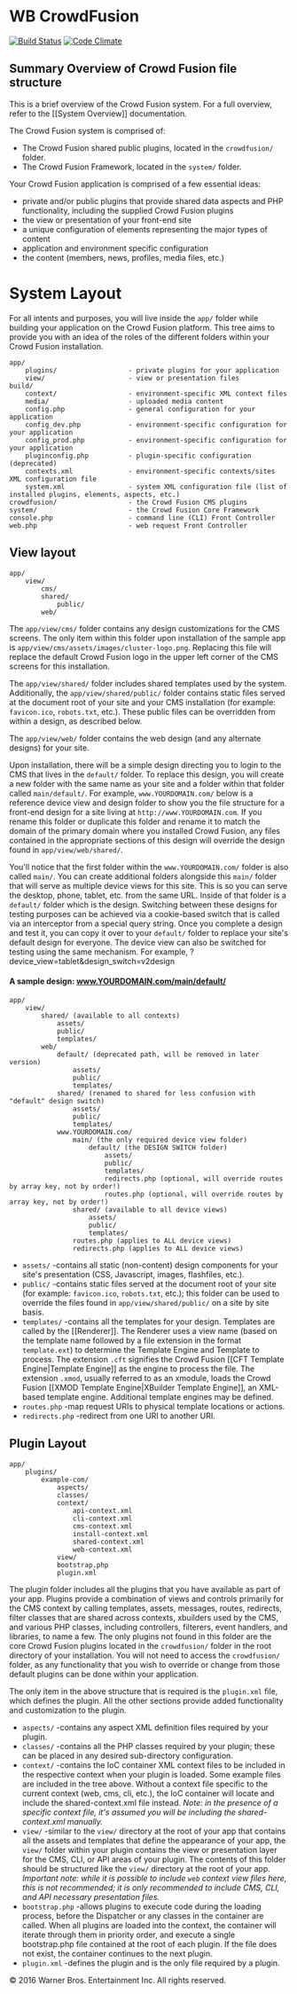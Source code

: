 WB CrowdFusion
========================

[![Build Status](https://api.travis-ci.org/wb-crowdfusion/crowdfusion.svg)](https://travis-ci.org/wb-crowdfusion/crowdfusion)
[![Code Climate](https://codeclimate.com/github/wb-crowdfusion/crowdfusion/badges/gpa.svg)](https://codeclimate.com/github/wb-crowdfusion/crowdfusion)

Summary Overview of Crowd Fusion file structure
-----------------------------------------------

This is a brief overview of the Crowd Fusion system. For a full overview, refer to the [[System Overview]] documentation.

The Crowd Fusion system is comprised of:

* The Crowd Fusion shared public plugins, located in the `crowdfusion/` folder.
* The Crowd Fusion Framework, located in the `system/` folder.

Your Crowd Fusion application is comprised of a few essential ideas:

* private and/or public plugins that provide shared data aspects and PHP functionality, including the supplied Crowd Fusion plugins
* the view or presentation of your front-end site
* a unique configuration of elements representing the major types of content
* application and environment specific configuration
* the content (members, news, profiles, media files, etc.)

# System Layout

For all intents and purposes, you will live inside the `app/` folder while building your application on the Crowd Fusion platform. This tree aims to provide you with an idea of the roles of the different folders within your Crowd Fusion installation.

    app/
        plugins/                  - private plugins for your application
        view/                     - view or presentation files
    build/
        context/                  - environment-specific XML context files
        media/                    - uploaded media content
        config.php                - general configuration for your application
        config_dev.php            - environment-specific configuration for your application
        config_prod.php           - environment-specific configuration for your application
        pluginconfig.php          - plugin-specific configuration (deprecated)
        contexts.xml              - environment-specific contexts/sites XML configuration file
        system.xml                - system XML configuration file (list of installed plugins, elements, aspects, etc.)
    crowdfusion/                  - the Crowd Fusion CMS plugins
    system/                       - the Crowd Fusion Core Framework
    console.php                   - command line (CLI) Front Controller
    web.php                       - web request Front Controller

## View layout

    app/
        view/
            cms/
            shared/
                public/
            web/

The `app/view/cms/` folder contains any design customizations for the CMS screens. The only item within this folder upon installation of the sample app is `app/view/cms/assets/images/cluster-logo.png`. Replacing this file will replace the default Crowd Fusion logo in the upper left corner of the CMS screens for this installation.

The `app/view/shared/` folder includes shared templates used by the system. Additionally, the `app/view/shared/public/` folder contains static files served at the document root of your site and your CMS installation
(for example: `favicon.ico`, `robots.txt`, etc.). These public files can be overridden from within a design, as described below.

The `app/view/web/` folder contains the web design (and any alternate designs) for your site.

Upon installation, there will be a simple design directing you to login to the CMS that lives in the `default/` folder.  To replace this design, you will create a new folder with the same name as your site and a folder within that folder called `main/default/`. For example, `www.YOURDOMAIN.com/` below is a reference device view and design folder to show you the file structure for a front-end design for a site living at `http://www.YOURDOMAIN.com`. If you rename this folder or duplicate this folder and rename it to match the domain of the primary domain where you installed Crowd Fusion, any files contained in the appropriate sections of this design will override the design found in `app/view/web/shared/`.

You'll notice that the first folder within the `www.YOURDOMAIN.com/` folder is also called `main/`. You can create
additional folders alongside this `main/` folder that will serve as multiple device views for this site.  This is so you can serve the desktop, phone, tablet, etc. from the same URL.  Inside of that folder is a `default/` folder which is the design. Switching between these designs for testing purposes can be achieved via a cookie-based switch that is called via an interceptor from a special query string. Once you complete a design and test it, you can copy it over to your `default/` folder to replace your site's default design for everyone.  The device view can also be switched for testing using the same mechanism.  For example, ?device_view=tablet&design_switch=v2design

#### A sample design: www.YOURDOMAIN.com/main/default/

    app/
        view/
            shared/ (available to all contexts)
                assets/
                public/
                templates/
            web/
                default/ (deprecated path, will be removed in later version)
                    assets/
                    public/
                    templates/
                shared/ (renamed to shared for less confusion with "default" design switch)
                    assets/
                    public/
                    templates/
                www.YOURDOMAIN.com/
                    main/ (the only required device view folder)
                        default/ (the DESIGN SWITCH folder)
                            assets/
                            public/
                            templates/
                            redirects.php (optional, will override routes by array key, not by order!)
                            routes.php (optional, will override routes by array key, not by order!)
                    shared/ (available to all device views)
                        assets/
                        public/
                        templates/
                    routes.php (applies to ALL device views)
                    redirects.php (applies to ALL device views)

* `assets/` -contains all static (non-content) design components for your site's presentation
             (CSS, Javascript, images, flashfiles, etc.).
* `public/` -contains static files served at the document root of your site (for example: `favicon.ico`, `robots.txt`,
             etc.); this folder can be used to override the files found in `app/view/shared/public/` on a site by site basis.
* `templates/` -contains all the templates for your design. Templates are called by the [[Renderer]]. The Renderer uses a view name (based on the template name followed by a file extension in the format `template.ext`) to determine the Template Engine and Template to process.  The extension `.cft` signifies the Crowd Fusion [[CFT Template Engine|Template Engine]] as the engine to process the file.  The extension `.xmod`, usually referred to as an xmodule, loads the Crowd Fusion [[XMOD Template Engine|XBuilder Template Engine]], an XML-based template engine. Additional template engines may be defined.
* `routes.php` -map request URIs to physical template locations or actions.
* `redirects.php` -redirect from one URI to another URI.

## Plugin Layout

    app/
        plugins/
            example-com/
                aspects/
                classes/
                context/
                    api-context.xml
                    cli-context.xml
                    cms-context.xml
                    install-context.xml
                    shared-context.xml
                    web-context.xml
                view/
                bootstrap.php
                plugin.xml

The plugin folder includes all the plugins that you have available as part of your app. Plugins provide a combination of views and controls primarily for the CMS context by calling templates, assets, messages, routes, redirects, filter classes that are shared across contexts, xbuilders used by the CMS, and various PHP classes, including controllers, filterers, event handlers, and libraries, to name a few. The only plugins not found in this folder are the core Crowd Fusion plugins located in the `crowdfusion/` folder in the root directory of your installation. You will not need to access the `crowdfusion/` folder, as any functionality that you wish to override or change from those default plugins can be done within your application.

The only item in the above structure that is required is the `plugin.xml` file, which defines the plugin. All the other sections provide added functionality and customization to the plugin.

* `aspects/` -contains any aspect XML definition files required by your plugin.
* `classes/` -contains all the PHP classes required by your plugin; these can be placed in
              any desired sub-directory configuration.
* `context/` -contains the IoC container XML context files to be included in the respective context when your plugin is loaded. Some example files are included in the tree above. Without a context file specific to the current context (web, cms, cli, etc.), the IoC container will locate and include the shared-context.xml file instead. *Note: in the presence of a specific context file, it's assumed you will be including the shared-context.xml manually.*
* `view/` -similar to the `view/` directory at the root of your app that contains all the assets and templates that define the appearance of your app, the `view/` folder within your plugin contains the view or presentation layer for the CMS, CLI, or API areas of your plugin. The contents of this folder should be structured like the `view/` directory at the root of your app. *Important note: while it is possible to include `web` context view files here, this is not recommended; it is only recommended to include CMS, CLI, and API necessary presentation files.*
* `bootstrap.php` -allows plugins to execute code during the loading process, before the Dispatcher or any classes in the container are called. When all plugins are loaded into the context, the container will iterate through them in priority order, and execute a single bootstrap.php file contained at the root of each plugin.  If the file does not exist, the container continues to the next plugin.
* `plugin.xml` -defines the plugin and is the only file required by a plugin.


&copy; 2016 Warner Bros. Entertainment Inc. All rights reserved.
